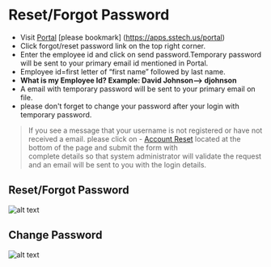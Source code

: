 Reset/Forgot Password
=========

- Visit [Portal](https://apps.sstech.us/portal) [please bookmark] (https://apps.sstech.us/portal)
- Click forgot/reset password link on the top right corner.
- Enter the employee id and click on send password.Temporary password will be sent to your primary email id mentioned in Portal.
- Employee id=first letter of “first name” followed by last name.
- **What is my Employee Id? Example: David Johnson--> djohnson**
- A email with temporary password will be sent to your primary email on file.
- please don't forget to change your password after your login with temporary password.

> If you see a message that your username is not registered or have not received
> a email. please click on - [Account Reset](../../site/office/accountresettask.html  
> "Account Reset") located at the bottom of the page and submit the form with   
> complete details so that system administrator will validate the request and an 
> email will be sent to you with the login details.


Reset/Forgot Password
----
![alt text](../images/resetpassword.png "Forgot Password")

Change Password
----

![alt text](../images/change-password.png "Change Password")